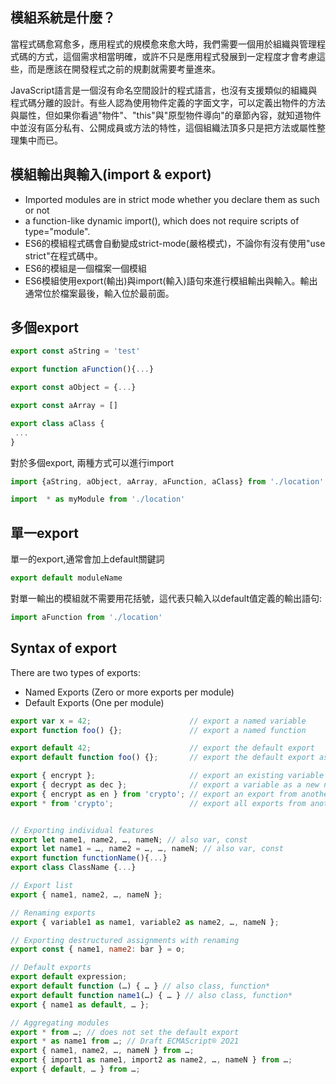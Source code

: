 


## 模組系統是什麼？
當程式碼愈寫愈多，應用程式的規模愈來愈大時，我們需要一個用於組織與管理程式碼的方式，這個需求相當明確，或許不只是應用程式發展到一定程度才會考慮這些，而是應該在開發程式之前的規劃就需要考量進來。

JavaScript語言是一個沒有命名空間設計的程式語言，也沒有支援類似的組織與程式碼分離的設計。有些人認為使用物件定義的字面文字，可以定義出物件的方法與屬性，但如果你看過"物件"、"this"與"原型物件導向"的章節內容，就知道物件中並沒有區分私有、公開成員或方法的特性，這個組織法頂多只是把方法或屬性整理集中而已。



## 模組輸出與輸入(import & export)

- Imported modules are in strict mode whether you declare them as such or not
- a function-like dynamic import(), which does not require scripts of type="module".
- ES6的模組程式碼會自動變成strict-mode(嚴格模式)，不論你有沒有使用"use strict"在程式碼中。
- ES6的模組是一個檔案一個模組
- ES6模組使用export(輸出)與import(輸入)語句來進行模組輸出與輸入。輸出通常位於檔案最後，輸入位於最前面。



## 多個export

```js
export const aString = 'test'

export function aFunction(){...}

export const aObject = {...}

export const aArray = []

export class aClass {
 ...
}
```
對於多個export, 兩種方式可以進行import

```js
import {aString, aObject, aArray, aFunction, aClass} from './location'
```
```js
import  * as myModule from './location'
```

## 單一export
單一的export,通常會加上default關鍵詞
```js
export default moduleName
```
對單一輸出的模組就不需要用花括號，這代表只輸入以default值定義的輸出語句:
```js
import aFunction from './location'
```
## Syntax of export
There are two types of exports:
- Named Exports (Zero or more exports per module)
- Default Exports (One per module)

```js
export var x = 42;                      // export a named variable
export function foo() {};               // export a named function

export default 42;                      // export the default export
export default function foo() {};       // export the default export as a function

export { encrypt };                     // export an existing variable
export { decrypt as dec };              // export a variable as a new name
export { encrypt as en } from 'crypto'; // export an export from another module
export * from 'crypto';                 // export all exports from another module


// Exporting individual features
export let name1, name2, …, nameN; // also var, const
export let name1 = …, name2 = …, …, nameN; // also var, const
export function functionName(){...}
export class ClassName {...}

// Export list
export { name1, name2, …, nameN };

// Renaming exports
export { variable1 as name1, variable2 as name2, …, nameN };

// Exporting destructured assignments with renaming
export const { name1, name2: bar } = o;

// Default exports
export default expression;
export default function (…) { … } // also class, function*
export default function name1(…) { … } // also class, function*
export { name1 as default, … };

// Aggregating modules
export * from …; // does not set the default export
export * as name1 from …; // Draft ECMAScript® 2O21
export { name1, name2, …, nameN } from …;
export { import1 as name1, import2 as name2, …, nameN } from …;
export { default, … } from …;

```




